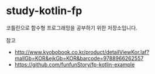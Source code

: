 # study-kotlin-fp

코틀린으로 함수형 프로그래밍을 공부하기 위한 저장소입니다.

참고

* http://www.kyobobook.co.kr/product/detailViewKor.laf?mallGb=KOR&ejkGb=KOR&barcode=9788966262557
* https://github.com/funfunStory/fp-kotlin-example
